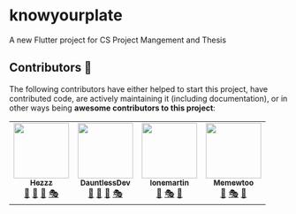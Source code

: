 # knowyourplate

A new Flutter project for CS Project Mangement and Thesis



## Contributors 🏅

The following contributors have either helped to start this project, have contributed code, are actively maintaining it (including documentation), or in other ways being **awesome contributors to this project**:

<table>
  <tr>
      <td align="center">
          <a href="https://github.com/Hezzz">
              <img src="https://github.com/Hezzz.png?size=100" width="100px;" alt=""/>
              <br/>
              <sub>
                  <b>Hezzz</b>
              </sub>
          </a>
          <br/>
          <a href="#" title="Flutter">📱</a>
          <a href="#" title="Project Idea">🤔</a>
          <a href="#" title="ML Model">🤖</a>
          <a href="#" title="ARM odel">🎭</a>
      </td>
      <td align="center">
          <a href="https://github.com/DauntlessDev">
              <img src="https://github.com/DauntlessDev.png?size=100" width="100px;" alt=""/>
              <br/>
              <sub>
                  <b>DauntlessDev</b>
              </sub>
          </a>
          <br/>
          <a href="#" title="Flutter">📱</a>
          <a href="#" title="Project Idea">🤔</a>
          <a href="#" title="ML Model">🤖</a>
          <a href="#" title="AR Model">🎭</a>
      </td>
      <td align="center">
          <a href="https://github.com/lonemartin">
              <img src="https://github.com/lonemartin.png?size=100" width="100px;" alt=""/>
              <br/>
              <sub>
                  <b>lonemartin</b>
              </sub>
          </a>
          <br/>
          <a href="#" title="ML Model">🤖</a>
        <a href="#" title="ARModel">🎭</a>
        <a href="#" title="AR Maintainer">🧮</a>
      </td>
      <td align="center">
          <a href="https://github.com/Memewtoo">
              <img src="https://github.com/Memewtoo.png?size=100" width="100px;" alt=""/>
              <br/>
              <sub>
                  <b>Memewtoo</b>
              </sub>
          </a>
          <br/>
          <a href="#" title="ML Model">🤖</a>
        <a href="#" title="ARModel">🎭</a>
        <a href="#" title="ML Maintainer">🧮</a>
      </td>
  </tr>
</table>
